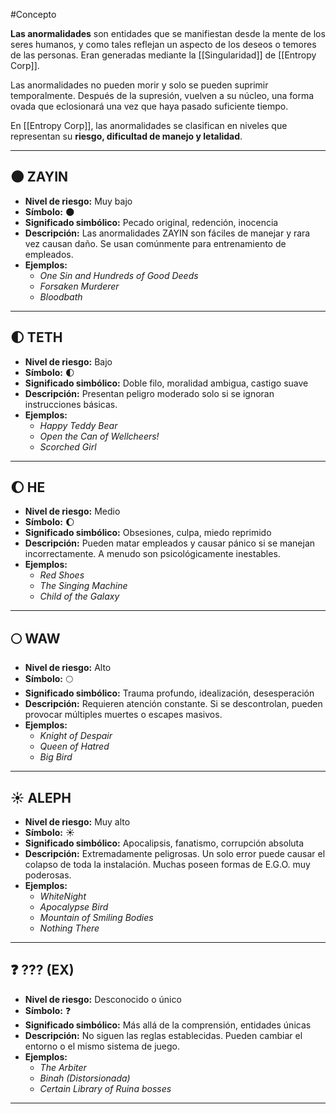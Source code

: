 #Concepto

**Las anormalidades** son entidades que se manifiestan desde la mente de los seres humanos, y como tales reflejan un aspecto de los deseos o temores de las personas. 
Eran generadas mediante la [[Singularidad]] de [[Entropy Corp]].

Las anormalidades no pueden morir y solo se pueden suprimir temporalmente. Después de la supresión, vuelven a su núcleo, una forma ovada que eclosionará una vez que haya pasado suficiente tiempo.

En [[Entropy Corp]], las anormalidades se clasifican en niveles que representan su **riesgo, dificultad de manejo y letalidad**.

---

## 🌑 ZAYIN

- **Nivel de riesgo:** Muy bajo  
- **Símbolo:** 🌑  
- **Significado simbólico:** Pecado original, redención, inocencia  
- **Descripción:** Las anormalidades ZAYIN son fáciles de manejar y rara vez causan daño. Se usan comúnmente para entrenamiento de empleados.  
- **Ejemplos:**
  - *One Sin and Hundreds of Good Deeds*
  - *Forsaken Murderer*
  - *Bloodbath*

---

## 🌓 TETH

- **Nivel de riesgo:** Bajo  
- **Símbolo:** 🌓  
- **Significado simbólico:** Doble filo, moralidad ambigua, castigo suave  
- **Descripción:** Presentan peligro moderado solo si se ignoran instrucciones básicas.  
- **Ejemplos:**
  - *Happy Teddy Bear*
  - *Open the Can of Wellcheers!*
  - *Scorched Girl*

---

## 🌔 HE

- **Nivel de riesgo:** Medio  
- **Símbolo:** 🌔  
- **Significado simbólico:** Obsesiones, culpa, miedo reprimido  
- **Descripción:** Pueden matar empleados y causar pánico si se manejan incorrectamente. A menudo son psicológicamente inestables.  
- **Ejemplos:**
  - *Red Shoes*
  - *The Singing Machine*
  - *Child of the Galaxy*

---

## 🌕 WAW

- **Nivel de riesgo:** Alto  
- **Símbolo:** 🌕  
- **Significado simbólico:** Trauma profundo, idealización, desesperación  
- **Descripción:** Requieren atención constante. Si se descontrolan, pueden provocar múltiples muertes o escapes masivos.  
- **Ejemplos:**
  - *Knight of Despair*
  - *Queen of Hatred*
  - *Big Bird*

---

## ☀️ ALEPH

- **Nivel de riesgo:** Muy alto  
- **Símbolo:** ☀️  
- **Significado simbólico:** Apocalipsis, fanatismo, corrupción absoluta  
- **Descripción:** Extremadamente peligrosas. Un solo error puede causar el colapso de toda la instalación. Muchas poseen formas de E.G.O. muy poderosas.  
- **Ejemplos:**
  - *WhiteNight*
  - *Apocalypse Bird*
  - *Mountain of Smiling Bodies*
  - *Nothing There*

---

## ❓ ??? (EX)

- **Nivel de riesgo:** Desconocido o único  
- **Símbolo:** ❓  
- **Significado simbólico:** Más allá de la comprensión, entidades únicas  
- **Descripción:** No siguen las reglas establecidas. Pueden cambiar el entorno o el mismo sistema de juego.  
- **Ejemplos:**
  - *The Arbiter*
  - *Binah (Distorsionada)*
  - *Certain Library of Ruina bosses*

---
